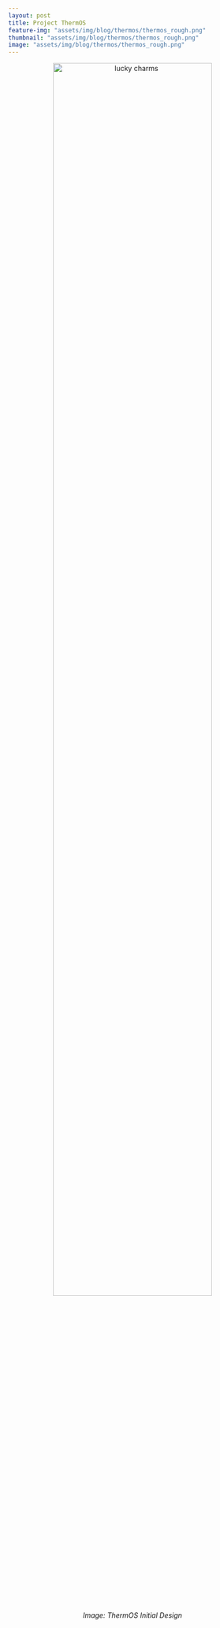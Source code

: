 ```yaml
---
layout: post
title: Project ThermOS
feature-img: "assets/img/blog/thermos/thermos_rough.png"
thumbnail: "assets/img/blog/thermos/thermos_rough.png"
image: "assets/img/blog/thermos/thermos_rough.png"
---
```


<p align="center">
  <img src="assets/img/blog/thermos/thermos_rough.png" width="80%" title="lucky charms">
</p>
<p align="center">
  <i>Image: ThermOS Initial Design</i>
</p>

